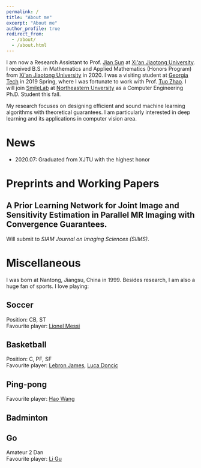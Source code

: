 ```yaml
---
permalink: /
title: "About me"
excerpt: "About me"
author_profile: true
redirect_from: 
  - /about/
  - /about.html
---
```

 
I am now a Research Assistant to Prof. [Jian Sun](http://gr.xjtu.edu.cn/web/jiansun) at [Xi'an Jiaotong University](http://en.xjtu.edu.cn/index.htm). I received  B.S. in Mathematics and Applied Mathematics (Honors Program) from [Xi'an Jiaotong University](http://en.xjtu.edu.cn/index.htm) in 2020. I was a visiting student at [Georgia Tech](https://www.gatech.edu/) in 2019 Spring, where I was fortunate to work with Prof. [Tuo Zhao](https://www2.isye.gatech.edu/~tzhao80/). I will join [SmileLab](https://web.northeastern.edu/smilelab/) at [Northeastern Unversity](https://www.northeastern.edu/) as a Computer Engineering Ph.D. Student this fall.


My research focuses on designing efficient and sound machine learning algorithms with theoretical guarantees. I am particularly interested in deep learning and its applications in computer vision area.

# News
* 2020.07: Graduated from XJTU with the highest honor

# Preprints and Working Papers

## A Prior Learning Network for Joint Image and Sensitivity Estimation in Parallel MR Imaging with Convergence Guarantees.
Will submit to *SIAM Journal on Imaging Sciences (SIIMS)*.

# Miscellaneous

I was born at Nantong, Jiangsu, China in 1999. Besides research, I am also a huge fan of sports. I love playing:
## Soccer
Position: CB, ST  
Favourite player: [Lionel Messi](https://en.wikipedia.org/wiki/Lionel_Messi)
## Basketball
Position: C, PF, SF  
Favourite player: [Lebron James](https://en.wikipedia.org/wiki/LeBron_James), [Luca Doncic](https://en.wikipedia.org/wiki/Luka_Don%C4%8Di%C4%87)
## Ping-pong
Favourite player: [Hao Wang](https://en.wikipedia.org/wiki/Wang_Hao_(table_tennis,_born_1983))
## Badminton
## Go
Amateur 2 Dan  
Favourite player: [Li Gu](https://en.wikipedia.org/wiki/Gu_Li_(Go_player))





